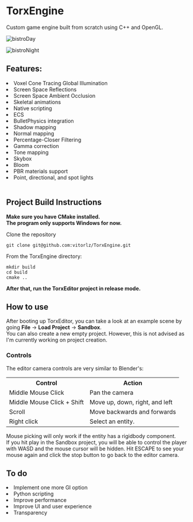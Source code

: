 # TorxEngine
Custom game engine built from scratch using C++ and OpenGL.

![bistroDay](https://github.com/user-attachments/assets/ed6f0fec-b238-4b61-a846-dc06dfa78f00)

![bistroNight](https://github.com/user-attachments/assets/a08f6897-2df1-4fc3-9165-486a109112a4)

## Features:
<li>Voxel Cone Tracing Global Illumination</li> 
<li>Screen Space Reflections</li>
<li>Screen Space Ambient Occlusion</li> 
<li>Skeletal animations</li>
<li>Native scripting</li>
<li>ECS</li> 
<li>BulletPhysics integration</li> 
<li>Shadow mapping</li> 
<li>Normal mapping</li> 
<li>Percentage-Closer Filtering</li> 
<li>Gamma correction</li> 
<li>Tone mapping</li> 
<li>Skybox</li> 
<li>Bloom</li> 
<li>PBR materials support</li> 
<li>Point, directional, and spot lights</li> 
 <br/>

## Project Build Instructions

**Make sure you have CMake installed.** <br/>
**The program only supports Windows for now.**

Clone the repository
```
git clone git@github.com:vitorlz/TorxEngine.git
```
From the TorxEngine directory:
```
mkdir build
cd build
cmake ..
```
**After that, run the TorxEditor project in release mode.**

## How to use
After booting up TorxEditor, you can take a look at an example scene by going **File** → **Load Project** → **Sandbox**. <br/>
You can also create a new empty project. However, this is not advised as I'm currently working on project creation.

### Controls
The editor camera controls are very similar to Blender's:
<table>
  <tr>
    <th>Control</th>
    <th>Action</th>
  </tr>
  <tr>
    <td>Middle Mouse Click</td>
    <td>Pan the camera</td>
  </tr>
  <tr>
    <td>Middle Mouse Click + Shift</td>
    <td>Move up, down, right, and left</td>
  </tr>
  <tr>
    <td>Scroll</td>
    <td>Move backwards and forwards</td>
  </tr>
 <tr>
    <td>Right click</td>
    <td>Select an entity.</td>
  </tr>
</table>
Mouse picking will only work if the entity has a rigidbody component. <br/>
If you hit play in the Sandbox project, you will be able to control the player with WASD and the 
mouse cursor will be hidden. Hit ESCAPE to see your mouse again and click the stop button to go back to the editor camera.

## To do  
<li>Implement one more GI option</li> 
<li>Python scripting</li> 
<li>Improve performance</li> 
<li>Improve UI and user experience</li> 
<li>Transparency</li> 




